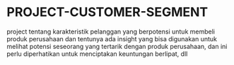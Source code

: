 # PROJECT-CUSTOMER-SEGMENT
project tentang karakteristik pelanggan yang berpotensi untuk membeli produk perusahaan dan tentunya ada insight yang bisa digunakan untuk melihat potensi seseorang yang tertarik dengan produk perusahaan, dan ini perlu diperhatikan untuk menciptakan keuntungan berlipat, dll 
